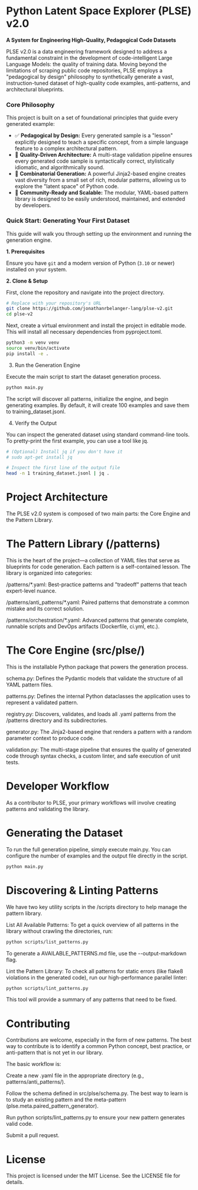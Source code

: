 # Python Latent Space Explorer (PLSE) v2.0

**A System for Engineering High-Quality, Pedagogical Code Datasets**



PLSE v2.0 is a data engineering framework designed to address a fundamental constraint in the development of code-intelligent Large Language Models: the quality of training data. Moving beyond the limitations of scraping public code repositories, PLSE employs a "pedagogical by design" philosophy to synthetically generate a vast, instruction-tuned dataset of high-quality code examples, anti-patterns, and architectural blueprints.



### Core Philosophy

This project is built on a set of foundational principles that guide every generated example:

*   ✅ **Pedagogical by Design:** Every generated sample is a "lesson" explicitly designed to teach a specific concept, from a simple language feature to a complex architectural pattern.
*   🔬 **Quality-Driven Architecture:** A multi-stage validation pipeline ensures every generated code sample is syntactically correct, stylistically idiomatic, and algorithmically sound.
*   🔀 **Combinatorial Generation:** A powerful Jinja2-based engine creates vast diversity from a small set of rich, modular patterns, allowing us to explore the "latent space" of Python code.
*   🧩 **Community-Ready and Scalable:** The modular, YAML-based pattern library is designed to be easily understood, maintained, and extended by developers.

### Quick Start: Generating Your First Dataset

This guide will walk you through setting up the environment and running the generation engine.

**1. Prerequisites**

Ensure you have `git` and a modern version of Python (`3.10` or newer) installed on your system.

**2. Clone & Setup**

First, clone the repository and navigate into the project directory.

```bash
# Replace with your repository's URL
git clone https://github.com/jonathanrbelanger-lang/plse-v2.git
cd plse-v2
```

Next, create a virtual environment and install the project in editable mode. This will install all necessary dependencies from pyproject.toml.

```bash
python3 -m venv venv
source venv/bin/activate
pip install -e .
```

3. Run the Generation Engine

Execute the main script to start the dataset generation process.


```bash
python main.py
```

The script will discover all patterns, initialize the engine, and begin generating examples. By default, it will create 100 examples and save them to training_dataset.jsonl.

4. Verify the Output

You can inspect the generated dataset using standard command-line tools. To pretty-print the first example, you can use a tool like jq.


```bash
# (Optional) Install jq if you don't have it
# sudo apt-get install jq
```

```bash
# Inspect the first line of the output file
head -n 1 training_dataset.jsonl | jq .
```

# Project Architecture

The PLSE v2.0 system is composed of two main parts: the Core Engine and the Pattern Library.

# The Pattern Library (/patterns)

This is the heart of the project—a collection of YAML files that serve as blueprints for code generation. Each pattern is a self-contained lesson. The library is organized into categories:

/patterns/*.yaml: Best-practice patterns and "tradeoff" patterns that teach expert-level nuance.

/patterns/anti_patterns/*.yaml: Paired patterns that demonstrate a common mistake and its correct solution.

/patterns/orchestration/*.yaml: Advanced patterns that generate complete, runnable scripts and DevOps artifacts (Dockerfile, ci.yml, etc.).

# The Core Engine (src/plse/)

This is the installable Python package that powers the generation process.

schema.py: Defines the Pydantic models that validate the structure of all YAML pattern files.

patterns.py: Defines the internal Python dataclasses the application uses to represent a validated pattern.

registry.py: Discovers, validates, and loads all .yaml patterns from the /patterns directory and its subdirectories.

generator.py: The Jinja2-based engine that renders a pattern with a random parameter context to produce code.

validation.py: The multi-stage pipeline that ensures the quality of generated code through syntax checks, a custom linter, and safe execution of unit tests.

# Developer Workflow

As a contributor to PLSE, your primary workflows will involve creating patterns and validating the library.

# Generating the Dataset

To run the full generation pipeline, simply execute main.py. You can configure the number of examples and the output file directly in the script.

```bash
python main.py
```

# Discovering & Linting Patterns

We have two key utility scripts in the /scripts directory to help manage the pattern library.

List All Available Patterns: To get a quick overview of all patterns in the library without crawling the directories, run:

```bash
python scripts/list_patterns.py
```

To generate a AVAILABLE_PATTERNS.md file, use the --output-markdown flag.

Lint the Pattern Library: To check all patterns for static errors (like flake8 violations in the generated code), run our high-performance parallel linter:


```bash
python scripts/lint_patterns.py
```

This tool will provide a summary of any patterns that need to be fixed.

# Contributing

Contributions are welcome, especially in the form of new patterns. The best way to contribute is to identify a common Python concept, best practice, or anti-pattern that is not yet in our library.

The basic workflow is:

Create a new .yaml file in the appropriate directory (e.g., patterns/anti_patterns/).

Follow the schema defined in src/plse/schema.py. The best way to learn is to study an existing pattern and the meta-pattern (plse.meta.paired_pattern_generator).

Run python scripts/lint_patterns.py to ensure your new pattern generates valid code.

Submit a pull request.

# License

This project is licensed under the MIT License. See the LICENSE file for details.